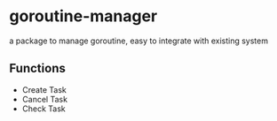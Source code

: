 # goroutine-manager
a package to manage goroutine, easy to integrate with existing system



## Functions

- Create Task
- Cancel Task
- Check Task
